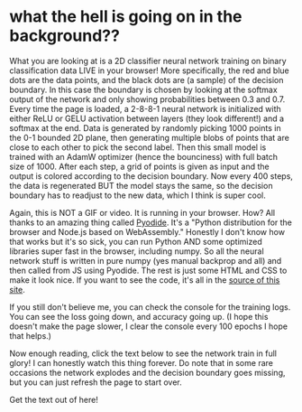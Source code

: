 # what the hell is going on in the background??

What you are looking at is a 2D classifier neural network training on binary classification data LIVE in your browser! More specifically, the red and blue dots are the data points, and the black dots are (a sample) of the decision boundary. In this case the boundary is chosen by looking at the softmax output of the network and only showing probabilities between 0.3 and 0.7. Every time the page is loaded, a 2-8-8-1 neural network is initialized with either ReLU or GELU activation between layers (they look different!) and a softmax at the end. Data is generated by randomly picking 1000 points in the 0-1 bounded 2D plane, then generating multiple blobs of points that are close to each other to pick the second label. Then this small model is trained with an AdamW optimizer (hence the bounciness) with full batch size of 1000. After each step, a grid of points is given as input and the output is colored according to the decision boundary. Now every 400 steps, the data is regenerated BUT the model stays the same, so the decision boundary has to readjust to the new data, which I think is super cool.

Again, this is NOT a GIF or video. It is running in your browser. How? All thanks to an amazing thing called [Pyodide](https://pyodide.org/en/stable/). It's a "Python distribution for the browser and Node.js based on WebAssembly." Honestly I don't know how that works but it's so sick, you can run Python AND some optimized libraries super fast in the browser, including numpy. So all the neural network stuff is written in pure numpy (yes manual backprop and all) and then called from JS using Pyodide. The rest is just some HTML and CSS to make it look nice. If you want to see the code, it's all in the [source of this site](https://github.com/zaydzuhri/zaydzuhri.github.io).

If you still don't believe me, you can check the console for the training logs. You can see the loss going down, and accuracy going up. (I hope this doesn't make the page slower, I clear the console every 100 epochs I hope that helps.)

Now enough reading, click the text below to see the network train in full glory! I can honestly watch this thing forever. Do note that in some rare occasions the network explodes and the decision boundary goes missing, but you can just refresh the page to start over.

<a markdown=1 onclick="content.innerHTML = ''; opacity = 0.5">Get the text out of here!</a>
